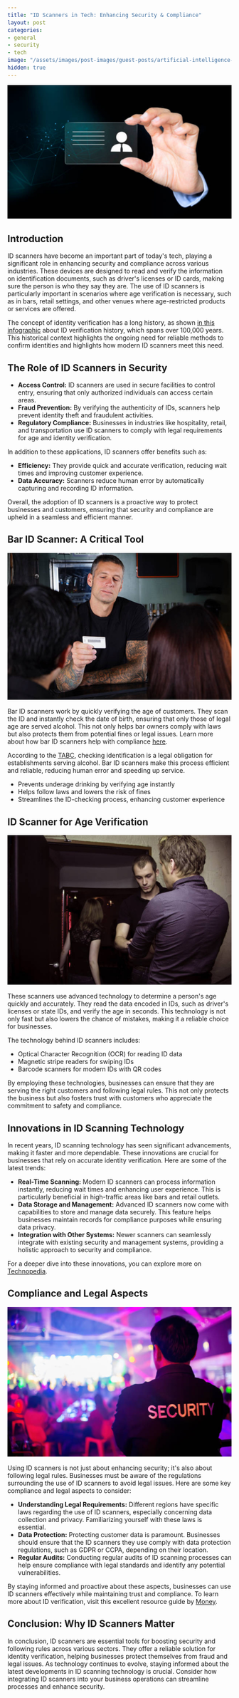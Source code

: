 ```yaml
---
title: "ID Scanners in Tech: Enhancing Security & Compliance"
layout: post
categories:
- general
- security
- tech
image: "/assets/images/post-images/guest-posts/artificial-intelligence-3382507_1280.jpg"
hidden: true
---
```


![ID scanners featured image](/assets/images/post-images/guest-posts/id-scanners/featured.jpg)

## Introduction

ID scanners have become an important part of today's tech, playing a significant role in enhancing security and compliance across various industries. These devices are designed to read and verify the information on identification documents, such as driver's licenses or ID cards, making sure the person is who they say they are. The use of ID scanners is particularly important in scenarios where age verification is necessary, such as in bars, retail settings, and other venues where age-restricted products or services are offered.

The concept of identity verification has a long history, as shown [in this infographic](https://medium.com/@trulioo/infographic-the-history-of-id-verification-4c2144cce0c3) about ID verification history, which spans over 100,000 years. This historical context highlights the ongoing need for reliable methods to confirm identities and highlights how modern ID scanners meet this need.

## The Role of ID Scanners in Security

- **Access Control:** ID scanners are used in secure facilities to control entry, ensuring that only authorized individuals can access certain areas.
- **Fraud Prevention:** By verifying the authenticity of IDs, scanners help prevent identity theft and fraudulent activities.
- **Regulatory Compliance:** Businesses in industries like hospitality, retail, and transportation use ID scanners to comply with legal requirements for age and identity verification.

In addition to these applications, ID scanners offer benefits such as:

- **Efficiency:** They provide quick and accurate verification, reducing wait times and improving customer experience.
- **Data Accuracy:** Scanners reduce human error by automatically capturing and recording ID information.

Overall, the adoption of ID scanners is a proactive way to protect businesses and customers, ensuring that security and compliance are upheld in a seamless and efficient manner.

## Bar ID Scanner: A Critical Tool

![ID scanners are critical](/assets/images/post-images/guest-posts/id-scanners/critical-tool.jpg)

Bar ID scanners work by quickly verifying the age of customers. They scan the ID and instantly check the date of birth, ensuring that only those of legal age are served alcohol. This not only helps bar owners comply with laws but also protects them from potential fines or legal issues. Learn more about how bar ID scanners help with compliance [here](https://minordecliner.com/pages/id-scanner-for-bars).

According to the [TABC](https://www.tabc.texas.gov/public-safety/age-verification/), checking identification is a legal obligation for establishments serving alcohol. Bar ID scanners make this process efficient and reliable, reducing human error and speeding up service.

- Prevents underage drinking by verifying age instantly
- Helps follow laws and lowers the risk of fines
- Streamlines the ID-checking process, enhancing customer experience

## ID Scanner for Age Verification

![ID scanners for age verification](/assets/images/post-images/guest-posts/id-scanners/age-verification.jpg)

These scanners use advanced technology to determine a person's age quickly and accurately. They read the data encoded in IDs, such as driver's licenses or state IDs, and verify the age in seconds. This technology is not only fast but also lowers the chance of mistakes, making it a reliable choice for businesses.

The technology behind ID scanners includes:

- Optical Character Recognition (OCR) for reading ID data
- Magnetic stripe readers for swiping IDs
- Barcode scanners for modern IDs with QR codes

By employing these technologies, businesses can ensure that they are serving the right customers and following legal rules. This not only protects the business but also fosters trust with customers who appreciate the commitment to safety and compliance.

## Innovations in ID Scanning Technology

In recent years, ID scanning technology has seen significant advancements, making it faster and more dependable. These innovations are crucial for businesses that rely on accurate identity verification. Here are some of the latest trends:

- **Real-Time Scanning:** Modern ID scanners can process information instantly, reducing wait times and enhancing user experience. This is particularly beneficial in high-traffic areas like bars and retail outlets.
- **Data Storage and Management:** Advanced ID scanners now come with capabilities to store and manage data securely. This feature helps businesses maintain records for compliance purposes while ensuring data privacy.
- **Integration with Other Systems:** Newer scanners can seamlessly integrate with existing security and management systems, providing a holistic approach to security and compliance.

For a deeper dive into these innovations, you can explore more on [Technopedia](https://www.techopedia.com/top-digital-identity-verification-trends-and-innovations).

## Compliance and Legal Aspects

![ID scanners compliance](/assets/images/post-images/guest-posts/id-scanners/compliance.jpg)

Using ID scanners is not just about enhancing security; it's also about following legal rules. Businesses must be aware of the regulations surrounding the use of ID scanners to avoid legal issues. Here are some key compliance and legal aspects to consider:

- **Understanding Legal Requirements:** Different regions have specific laws regarding the use of ID scanners, especially concerning data collection and privacy. Familiarizing yourself with these laws is essential.
- **Data Protection:** Protecting customer data is paramount. Businesses should ensure that the ID scanners they use comply with data protection regulations, such as GDPR or CCPA, depending on their location.
- **Regular Audits:** Conducting regular audits of ID scanning processes can help ensure compliance with legal standards and identify any potential vulnerabilities.

By staying informed and proactive about these aspects, businesses can use ID scanners effectively while maintaining trust and compliance. To learn more about ID verification, visit this excellent resource guide by [Money](https://money.com/what-is-identity-verification/).

## Conclusion: Why ID Scanners Matter

In conclusion, ID scanners are essential tools for boosting security and following rules across various sectors. They offer a reliable solution for identity verification, helping businesses protect themselves from fraud and legal issues. As technology continues to evolve, staying informed about the latest developments in ID scanning technology is crucial. Consider how integrating ID scanners into your business operations can streamline processes and enhance security.
